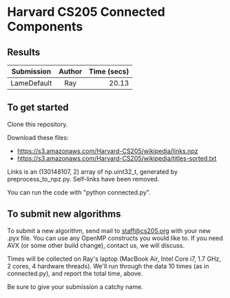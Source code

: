 # Harvard CS205 Connected Components

## Results

| Submission        | Author           | Time (secs) |
| ------------- |:-------------:| -----:|
| LameDefault   | Ray           | 20.13

## To get started
Clone this repository.

Download these files:
  * https://s3.amazonaws.com/Harvard-CS205/wikipedia/links.npz  
  * https://s3.amazonaws.com/Harvard-CS205/wikipedia/titles-sorted.txt  

Links is an (130148107, 2) array of np.uint32_t, generated by
preprocess_to_npz.py.  Self-links have been removed.

You can run the code with "python connected.py".

## To submit new algorithms
To submit a new algorithm, send mail to staff@cs205.org with your new
.pyx file.  You can use any OpenMP constructs you would like to.  If
you need AVX (or some other build change), contact us, we will discuss.

Times will be collected on Ray's laptop (MacBook Air, Intel Core i7,
1.7 GHz, 2 cores, 4 hardware threads).  We'll run through the data 10
times (as in connected.py), and report the total time, above.

Be sure to give your submission a catchy name.